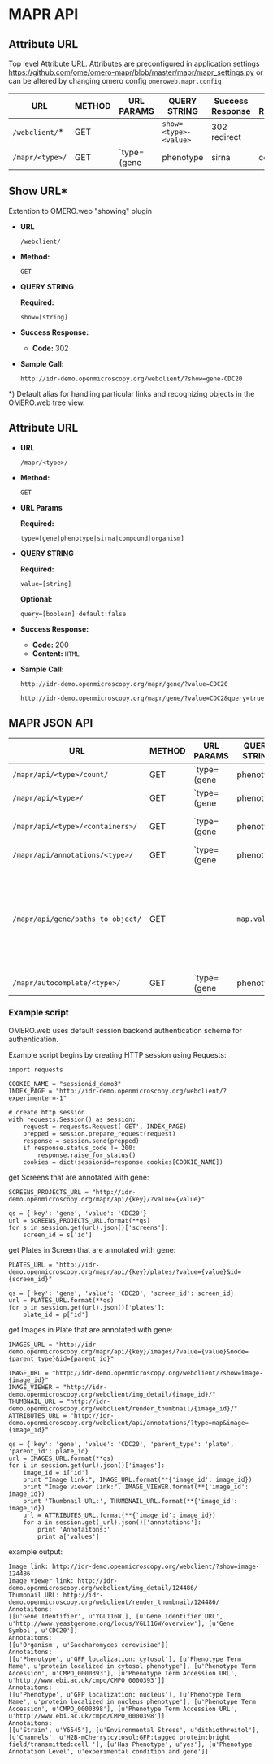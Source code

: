 # MAPR API

## Attribute URL

Top level Attribute URL. Attributes are preconfigured in application settings https://github.com/ome/omero-mapr/blob/master/mapr/mapr_settings.py
or can be altered by changing omero config `omeroweb.mapr.config`
 
| URL                          | METHOD | URL PARAMS                                                                            | QUERY STRING                                                                        | Success Response | Error Response:                                   | Sample Call:                                                                                                                                                                                                                                                                                                                                                                                              |
|------------------------------|--------|---------------------------------------------------------------------------------------|-------------------------------------------------------------------------------------|------------------|---------------------------------------------------|-----------------------------------------------------------------------------------------------------------------------------------------------------------------------------------------------------------------------------------------------------------------------------------------------------------------------------------------------------------------------------------------------------------|
| `/webclient/`*              | GET    |                                                                                       | `show=<type>-<value>`                                                               | 302 redirect     |                                                   | `/webclient/?show=gene-CDC20`                                                                                                                                                                                                                                                                                                                                                                             |
| `/mapr/<type>/`                   | GET    | `type=(gene|phenotype|sirna|compound|organism)`                                       | `value=<value>` `query=(true|false)` `default:false`                                | 200 HTML         |                                                   | `/mapr/gene/?value=CDC20` `/mapr/organism/?value=CDC2&query=true`                                                                                                                                                                                                                                                                                                                  |

**Show URL***
----

Extention to OMERO.web "showing" plugin

* **URL**

  `/webclient/`

* **Method:**

  `GET`

*  **QUERY STRING**

   **Required:**

   `show=[string]`

* **Success Response:**

  * **Code:** 302 <br />

* **Sample Call:**

  `http://idr-demo.openmicroscopy.org/webclient/?show=gene-CDC20`

*) Default alias for handling particular links and recognizing objects in the
OMERO.web tree view.


**Attribute URL**
----

* **URL**

  `/mapr/<type>/`

* **Method:**

  `GET`
  
*  **URL Params**

   **Required:**
 
   `type=[gene|phenotype|sirna|compound|organism]`

*  **QUERY STRING**

   **Required:**

   `value=[string]`

   **Optional:**

   `query=[boolean] default:false`

* **Success Response:**

  * **Code:** 200 <br />
  * **Content:** `HTML`

* **Sample Call:**

  `http://idr-demo.openmicroscopy.org/mapr/gene/?value=CDC20`

  `http://idr-demo.openmicroscopy.org/mapr/gene/?value=CDC2&query=true`
 
 
## MAPR JSON API

| URL                          | METHOD | URL PARAMS                                                                            | QUERY STRING                                                                        | Success Response | Error Response:                                   | Sample Call:                                                                                                                                                                                                                                                                                                                                                                                              |
|------------------------------|--------|---------------------------------------------------------------------------------------|-------------------------------------------------------------------------------------|------------------|---------------------------------------------------|-----------------------------------------------------------------------------------------------------------------------------------------------------------------------------------------------------------------------------------------------------------------------------------------------------------------------------------------------------------------------------------------------------------|
| `/mapr/api/<type>/count/`         | GET    | `type=(gene|phenotype|sirna|compound|organism)`                                       | `value=<value>` `query=(true|false)` `default:false`                                | 200 JSON         | 400 Invalid parameter value 400 ApiUsageException | `/api/gene/count/?value=CDC20` `/api/gene/count/?value=CDC20query=true`                                                                                                                                                                                                                                                                                                                                   |
| `/mapr/api/<type>/`               | GET    | `type=(gene|phenotype|sirna|compound|organism)`                                       | `id=<value|id>` `orphaned=(true|false)` `value=<value>`                             | 200 JSON         | 400 Invalid parameter value 400 ApiUsageException | `/api/gene/?value=CDC20&orphaned=true` get value and children count `/api/gene/?value=CDC20&query=true&orphaned=true` get value matching `%value%` pattern and children count and image count `/api/gene/?id=CDC20` returns list of screens and/or projects for given gene ID `/api/gene/?value=CDC20&query=true` returns list of screens and/or projects for matching `%value%` pattern with exact value |
| `/mapr/api/<type>/<containers>/`  | GET    | `type=(gene|phenotype|sirna|compound|organism)` `containers=(plates|datasets|images)` | `value=<value>` `id=<parent_id>` if `containers=images` then `node=(plate|dataset)` | 200 JSON         | 400 Invalid parameter value 400 ApiUsageException | `api/gene/plates/?value=CDC20&query=true&id=1202` return list of plates/datasets in screen/project for given parent_id` and `value` `/api/gene/images/?value=991&query=true&node=plate&id=1692` return list of images (Fileset IDs) for a give `parent_id` and matching `%value%` pattern with exact value                                                                                                   |
| `/mapr/api/annotations/<type>/`   | GET    | `type=(gene|phenotype|sirna|compound|organism)`                                       | `type=map` `map=<value>` or `(screen|plate|project|dataset|image)=<id>`             | 200 JSON         | 400 Invalid parameter value400 ApiUsageException  | return map annotations containing given value (case sensitive)                                                                                                                                                                                                                                                                                                                                            |
| `/mapr/api/gene/paths_to_object/` | GET    |                                                                                       | `map.value=`                                                                        | 200 JSON         |                                                   | find hierarchies for a given value (case sensitive) - in case we will provide multiple users or groups                                                                                                                                                                                                                                                                                                    |
| `/mapr/autocomplete/<type>/` | GET    | `type=(gene|phenotype|sirna|compound|organism)`                                       | `value=<value>` `query=true`                                                        | 200 JSON         |                                                   | find keywords for matching `%value%` pattern                                                                                                                                                                                                                                                                                                                                                              |
 
 
### Example script

OMERO.web uses default session backend authentication scheme for authentication.

Example script begins by creating HTTP session using Requests:

```
import requests

COOKIE_NAME = "sessionid_demo3"
INDEX_PAGE = "http://idr-demo.openmicroscopy.org/webclient/?experimenter=-1"

# create http session
with requests.Session() as session:
    request = requests.Request('GET', INDEX_PAGE)
    prepped = session.prepare_request(request)
    response = session.send(prepped)
    if response.status_code != 200:
        response.raise_for_status()
    cookies = dict(sessionid=response.cookies[COOKIE_NAME])
```

get Screens that are annotated with gene:

```
SCREENS_PROJECTS_URL = "http://idr-demo.openmicroscopy.org/mapr/api/{key}/?value={value}"

qs = {'key': 'gene', 'value': 'CDC20'}
url = SCREENS_PROJECTS_URL.format(**qs)
for s in session.get(url).json()['screens']:
    screen_id = s['id']
```

get Plates in Screen that are annotated with gene:

```
PLATES_URL = "http://idr-demo.openmicroscopy.org/mapr/api/{key}/plates/?value={value}&id={screen_id}"

qs = {'key': 'gene', 'value': 'CDC20', 'screen_id': screen_id}
url = PLATES_URL.format(**qs)
for p in session.get(url).json()['plates']:
    plate_id = p['id']
````

get Images in Plate that are annotated with gene:

```
IMAGES_URL = "http://idr-demo.openmicroscopy.org/mapr/api/{key}/images/?value={value}&node={parent_type}&id={parent_id}"

IMAGE_URL = "http://idr-demo.openmicroscopy.org/webclient/?show=image-{image_id}"
IMAGE_VIEWER = "http://idr-demo.openmicroscopy.org/webclient/img_detail/{image_id}/"
THUMBNAIL_URL = "http://idr-demo.openmicroscopy.org/webclient/render_thumbnail/{image_id}/"
ATTRIBUTES_URL = "http://idr-demo.openmicroscopy.org/webclient/api/annotations/?type=map&image={image_id}"

qs = {'key': 'gene', 'value': 'CDC20', 'parent_type': 'plate', 'parent_id': plate_id}
url = IMAGES_URL.format(**qs)
for i in session.get(url).json()['images']:
    image_id = i['id']
    print "Image link:", IMAGE_URL.format(**{'image_id': image_id})
    print "Image viewer link:", IMAGE_VIEWER.format(**{'image_id': image_id})
    print 'Thumbnail URL:', THUMBNAIL_URL.format(**{'image_id': image_id})
    url = ATTRIBUTES_URL.format(**{'image_id': image_id})
    for a in session.get(_url).json()['annotations']:
        print 'Annotaitons:'
        print a['values']
```

example output:

```
Image link: http://idr-demo.openmicroscopy.org/webclient/?show=image-124486
Image viewer link: http://idr-demo.openmicroscopy.org/webclient/img_detail/124486/
Thumbnail URL: http://idr-demo.openmicroscopy.org/webclient/render_thumbnail/124486/
Annotaitons:
[[u'Gene Identifier', u'YGL116W'], [u'Gene Identifier URL', u'http://www.yeastgenome.org/locus/YGL116W/overview'], [u'Gene Symbol', u'CDC20']]
Annotaitons:
[[u'Organism', u'Saccharomyces cerevisiae']]
Annotaitons:
[[u'Phenotype', u'GFP localization: cytosol'], [u'Phenotype Term Name', u'protein localized in cytosol phenotype'], [u'Phenotype Term Accession', u'CMPO_0000393'], [u'Phenotype Term Accession URL', u'http://www.ebi.ac.uk/cmpo/CMPO_0000393']]
Annotaitons:
[[u'Phenotype', u'GFP localization: nucleus'], [u'Phenotype Term Name', u'protein localized in nucleus phenotype'], [u'Phenotype Term Accession', u'CMPO_0000398'], [u'Phenotype Term Accession URL', u'http://www.ebi.ac.uk/cmpo/CMPO_0000398']]
Annotaitons:
[[u'Strain', u'Y6545'], [u'Environmental Stress', u'dithiothreitol'], [u'Channels', u'H2B-mCherry:cytosol;GFP:tagged protein;bright field/transmitted:cell '], [u'Has Phenotype', u'yes'], [u'Phenotype Annotation Level', u'experimental condition and gene']]
````
